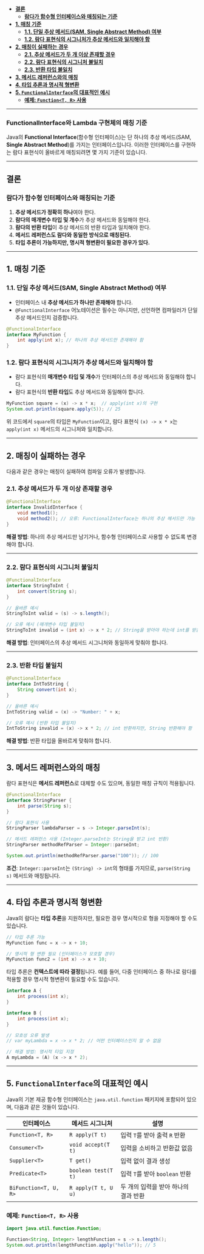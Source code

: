 - [**결론**](#결론)
  - [**람다가 함수형 인터페이스와 매칭되는 기준**](#람다가-함수형-인터페이스와-매칭되는-기준)
- [**1. 매칭 기준**](#1-매칭-기준)
  - [**1.1. 단일 추상 메서드(SAM, Single Abstract Method) 여부**](#11-단일-추상-메서드sam-single-abstract-method-여부)
  - [**1.2. 람다 표현식의 시그니처가 추상 메서드와 일치해야 함**](#12-람다-표현식의-시그니처가-추상-메서드와-일치해야-함)
- [**2. 매칭이 실패하는 경우**](#2-매칭이-실패하는-경우)
  - [**2.1. 추상 메서드가 두 개 이상 존재할 경우**](#21-추상-메서드가-두-개-이상-존재할-경우)
  - [**2.2. 람다 표현식의 시그니처 불일치**](#22-람다-표현식의-시그니처-불일치)
  - [**2.3. 반환 타입 불일치**](#23-반환-타입-불일치)
- [**3. 메서드 레퍼런스와의 매칭**](#3-메서드-레퍼런스와의-매칭)
- [**4. 타입 추론과 명시적 형변환**](#4-타입-추론과-명시적-형변환)
- [**5. `FunctionalInterface`의 대표적인 예시**](#5-functionalinterface의-대표적인-예시)
  - [**예제: `Function<T, R>` 사용**](#예제-functiont-r-사용)
---

### **FunctionalInterface와 Lambda 구현체의 매칭 기준**
Java의 **Functional Interface**(함수형 인터페이스)는 단 하나의 추상 메서드(SAM, **Single Abstract Method**)를 가지는 인터페이스입니다. 이러한 인터페이스를 구현하는 람다 표현식이 올바르게 매칭되려면 몇 가지 기준이 있습니다.

---

## **결론**
### **람다가 함수형 인터페이스와 매칭되는 기준**
1. **추상 메서드가 정확히 하나**여야 한다.
2. **람다의 매개변수 타입 및 개수**가 추상 메서드와 동일해야 한다.
3. **람다의 반환 타입**이 추상 메서드의 반환 타입과 일치해야 한다.
4. **메서드 레퍼런스도 람다와 동일한 방식으로 매칭된다.**
5. **타입 추론이 가능하지만, 명시적 형변환이 필요한 경우가 있다.**

---

## **1. 매칭 기준**
### **1.1. 단일 추상 메서드(SAM, Single Abstract Method) 여부**
- 인터페이스 내 **추상 메서드가 하나만 존재해야** 합니다.
- `@FunctionalInterface` 어노테이션은 필수는 아니지만, 선언하면 컴파일러가 단일 추상 메서드인지 검증합니다.

```java
@FunctionalInterface
interface MyFunction {
    int apply(int x); // 하나의 추상 메서드만 존재해야 함
}
```

### **1.2. 람다 표현식의 시그니처가 추상 메서드와 일치해야 함**
- 람다 표현식의 **매개변수 타입 및 개수**가 인터페이스의 추상 메서드와 동일해야 합니다.
- 람다 표현식의 **반환 타입**도 추상 메서드와 동일해야 합니다.

```java
MyFunction square = (x) -> x * x;  // apply(int x)의 구현
System.out.println(square.apply(5)); // 25
```

위 코드에서 `square`의 타입은 `MyFunction`이고, 람다 표현식 `(x) -> x * x`는 `apply(int x)` 메서드의 시그니처와 일치합니다.

---

## **2. 매칭이 실패하는 경우**
다음과 같은 경우는 매칭이 실패하여 컴파일 오류가 발생합니다.

### **2.1. 추상 메서드가 두 개 이상 존재할 경우**
```java
@FunctionalInterface
interface InvalidInterface {
    void method1();
    void method2(); // 오류: FunctionalInterface는 하나의 추상 메서드만 가능
}
```
**해결 방법**: 하나의 추상 메서드만 남기거나, 함수형 인터페이스로 사용할 수 없도록 변경해야 합니다.

---

### **2.2. 람다 표현식의 시그니처 불일치**
```java
@FunctionalInterface
interface StringToInt {
    int convert(String s);
}

// 올바른 예시
StringToInt valid = (s) -> s.length();

// 오류 예시 (매개변수 타입 불일치)
StringToInt invalid = (int x) -> x * 2; // String을 받아야 하는데 int를 받음
```
**해결 방법**: 인터페이스의 추상 메서드 시그니처와 동일하게 맞춰야 합니다.

---

### **2.3. 반환 타입 불일치**
```java
@FunctionalInterface
interface IntToString {
    String convert(int x);
}

// 올바른 예시
IntToString valid = (x) -> "Number: " + x;

// 오류 예시 (반환 타입 불일치)
IntToString invalid = (x) -> x * 2; // int 반환하지만, String 반환해야 함
```
**해결 방법**: 반환 타입을 올바르게 맞춰야 합니다.

---

## **3. 메서드 레퍼런스와의 매칭**
람다 표현식은 **메서드 레퍼런스**로 대체할 수도 있으며, 동일한 매칭 규칙이 적용됩니다.

```java
@FunctionalInterface
interface StringParser {
    int parse(String s);
}

// 람다 표현식 사용
StringParser lambdaParser = s -> Integer.parseInt(s);

// 메서드 레퍼런스 사용 (Integer.parseInt는 String을 받고 int 반환)
StringParser methodRefParser = Integer::parseInt;

System.out.println(methodRefParser.parse("100")); // 100
```

**조건**: `Integer::parseInt`는 `(String) -> int`의 형태를 가지므로, `parse(String s)` 메서드와 매칭됩니다.

---

## **4. 타입 추론과 명시적 형변환**
Java의 람다는 **타입 추론**을 지원하지만, 필요한 경우 명시적으로 형을 지정해야 할 수도 있습니다.

```java
// 타입 추론 가능
MyFunction func = x -> x + 10;

// 명시적 형 변환 필요 (인터페이스가 모호할 경우)
MyFunction func2 = (int x) -> x + 10;
```

타입 추론은 **컨텍스트에 따라 결정**됩니다. 예를 들어, 다중 인터페이스 중 하나로 람다를 적용할 경우 명시적 형변환이 필요할 수도 있습니다.

```java
interface A {
    int process(int x);
}

interface B {
    int process(int x);
}

// 모호성 오류 발생
// var myLambda = x -> x * 2; // 어떤 인터페이스인지 알 수 없음

// 해결 방법: 명시적 타입 지정
A myLambda = (A) (x -> x * 2);
```

---

## **5. `FunctionalInterface`의 대표적인 예시**
Java의 기본 제공 함수형 인터페이스는 `java.util.function` 패키지에 포함되어 있으며, 다음과 같은 것들이 있습니다.

| 인터페이스 | 메서드 시그니처 | 설명 |
|-----------|----------------|------|
| `Function<T, R>` | `R apply(T t)` | 입력 `T`를 받아 출력 `R` 반환 |
| `Consumer<T>` | `void accept(T t)` | 입력을 소비하고 반환값 없음 |
| `Supplier<T>` | `T get()` | 입력 없이 결과 생성 |
| `Predicate<T>` | `boolean test(T t)` | 입력 `T`를 받아 `boolean` 반환 |
| `BiFunction<T, U, R>` | `R apply(T t, U u)` | 두 개의 입력을 받아 하나의 결과 반환 |

### **예제: `Function<T, R>` 사용**
```java
import java.util.function.Function;

Function<String, Integer> lengthFunction = s -> s.length();
System.out.println(lengthFunction.apply("hello")); // 5
```


